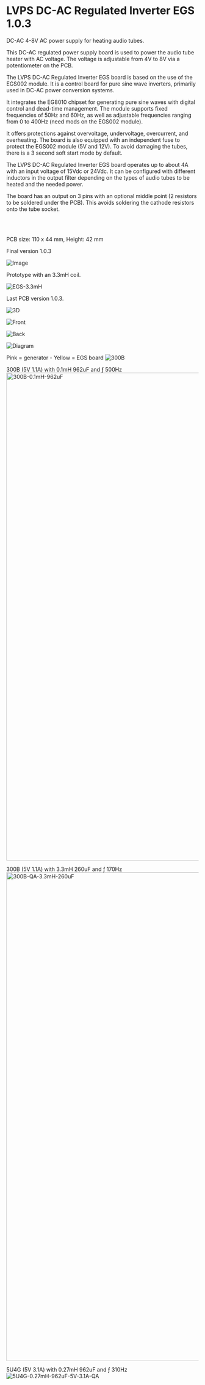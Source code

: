 # LVPS DC-AC Regulated Inverter EGS 1.0.3

DC-AC 4-8V AC power supply for heating audio tubes.

This DC-AC regulated power supply board is used to power the audio tube heater with AC voltage. The voltage is adjustable from 4V to 8V via a potentiometer on the PCB.

The LVPS DC-AC Regulated Inverter EGS board is based on the use of the EGS002 module. It is a control board for pure sine wave inverters, primarily used in DC-AC power conversion systems.

It integrates the EG8010 chipset for generating pure sine waves with digital control and dead-time management. The module supports fixed frequencies of 50Hz and 60Hz, as well as adjustable frequencies ranging from 0 to 400Hz (need mods on the EGS002 module).

It offers protections against overvoltage, undervoltage, overcurrent, and overheating. The board is also equipped with an independent fuse to protect the EGS002 module (5V and 12V). To avoid damaging the tubes, there is a 3 second soft start mode by default.

The LVPS DC-AC Regulated Inverter EGS board operates up to about 4A with an input voltage of 15Vdc or 24Vdc. It can be configured with different inductors in the output filter depending on the types of audio tubes to be heated and the needed power.

The board has an output on 3 pins with an optional middle point (2 resistors to be soldered under the PCB). This avoids soldering the cathode resistors onto the tube socket.

<br><br>

PCB size: 110 x 44 mm, Height: 42 mm

Final version 1.0.3

![Image](https://github.com/user-attachments/assets/c0117173-db08-4180-b7b3-ac5c3b566903)

Prototype with an 3.3mH coil.

![EGS-3.3mH](https://github.com/user-attachments/assets/ae89ef2d-0272-4c18-8b69-7ce8ab1d3bec)

Last PCB version 1.0.3.

![3D](https://github.com/user-attachments/assets/a6120a3a-62c9-4db3-9469-7f31b0ac5dce)

![Front](https://github.com/user-attachments/assets/19bbad18-7f58-453f-9d53-71d9bfd4a7c2)

![Back](https://github.com/user-attachments/assets/8486b1d9-2e4d-49d5-8de5-5380c9e94615)

![Diagram](https://github.com/user-attachments/assets/06b1cbcf-598f-4c22-8817-09ab449fed3e)

Pink = generator - Yellow = EGS board
![300B](https://github.com/user-attachments/assets/f6abea5d-960c-43b1-8391-2fd42699885a)

300B (5V 1.1A) with 0.1mH 962uF and ƒ 500Hz
<img width="1277" alt="300B-0.1mH-962uF" src="https://github.com/user-attachments/assets/02ca00ae-fe9a-438c-be82-7db3c8a15325" />

300B (5V 1.1A) with 3.3mH 260uF and ƒ 170Hz
<img width="1279" alt="300B-QA-3.3mH-260uF" src="https://github.com/user-attachments/assets/3a844ac6-59e6-4d95-9d79-ff05fc5693a9" />

5U4G (5V 3.1A) with 0.27mH 962uF and ƒ 310Hz
![5U4G-0.27mH-962uF-5V-3.1A-QA](https://github.com/user-attachments/assets/e5125323-d2cc-42f5-973f-fb2e9df9769d)
